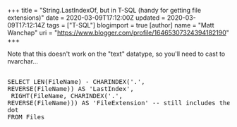 +++
title = "String.LastIndexOf, but in T-SQL (handy for getting file extensions)"
date = 2020-03-09T17:12:00Z
updated = 2020-03-09T17:12:14Z
tags = ["T-SQL"]
blogimport = true 
[author]
	name = "Matt Wanchap"
	uri = "https://www.blogger.com/profile/16465307324394182190"
+++

Note that this doesn't work on the "text" datatype, so you'll need to cast to nvarchar...  <pre><br />SELECT  LEN(FileName) - CHARINDEX('.', REVERSE(FileName)) AS 'LastIndex',<br />        RIGHT(FileName, CHARINDEX('.', REVERSE(FileName))) AS 'FileExtension' -- still includes the dot<br />FROM    Files<br /></pre>
